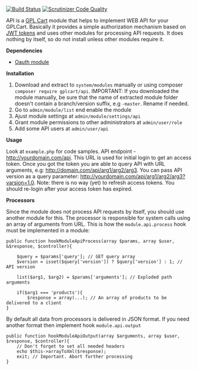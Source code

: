 [![Build Status](https://scrutinizer-ci.com/g/gplcart/api/badges/build.png?b=master)](https://scrutinizer-ci.com/g/gplcart/api/build-status/master)
[![Scrutinizer Code Quality](https://scrutinizer-ci.com/g/gplcart/api/badges/quality-score.png?b=master)](https://scrutinizer-ci.com/g/gplcart/api/?branch=master)

API is a [GPL Cart](https://github.com/gplcart/gplcart) module that helps to implement WEB API for your GPLCart. Basically it provides a simple authorization mechanism based on [JWT tokens](https://jwt.io) and uses other modules for processing API requests. It does nothing by itself, so do not install unless other modules require it.

**Dependencies**

- [Oauth module](https://github.com/gplcart/oauth)

**Installation**

1. Download and extract to `system/modules` manually or using composer `composer require gplcart/api`. IMPORTANT: If you downloaded the module manually, be sure that the name of extracted module folder doesn't contain a branch/version suffix, e.g `-master`. Rename if needed.
2. Go to `admin/module/list` end enable the module
3. Ajust module settings at `admin/module/settings/api`
4. Grant module permissions to other administrators at `admin/user/role`
5. Add some API users at `admin/user/api`

**Usage**

Look at `example.php` for code samples.
API endpoint - http://yourdomain.com/api. This URL is used for initial login to get an access token. Once you got the token you are able to query API with URL arguments, e.g: http://domain.com/api/arg1/arg2/arg3. You can pass API version as a query parameter: http://yourdomain.com/api/arg1/arg2/arg3?varsion=1.0. Note: there is no way (yet) to refresh access tokens. You should re-login after your access token has expired.

**Processors**

Since the module does not process API requests by itself, you should use another module for this. The processor is responsible for system calls using an array of arguments from URL. This is how the `module.api.process` hook must be implemented in a module:

    public function hookModuleApiProcess(array $params, array $user, &$response, $controller){
    	
		$query = $params['query']; // GET query array
		$version = isset($query['version']) ? $query['version'] : 1; // API version
		
		list($arg1, $arg2) = $params['arguments']; // Exploded path arguments
    
    	if($arg1 === 'products'){
    		$response = array(...); // An array of products to be delivered to a client
    }

By default all data from processors is delivered in JSON format. If you need another format then implement hook `module.api.output`

    public function hookModuleApiOutput(array $arguments, array $user, $response, $controller){
        // Don't forget to set all needed headers
		echo $this->arrayToXml($response);
		exit; // Important. Abort further processing
    }
